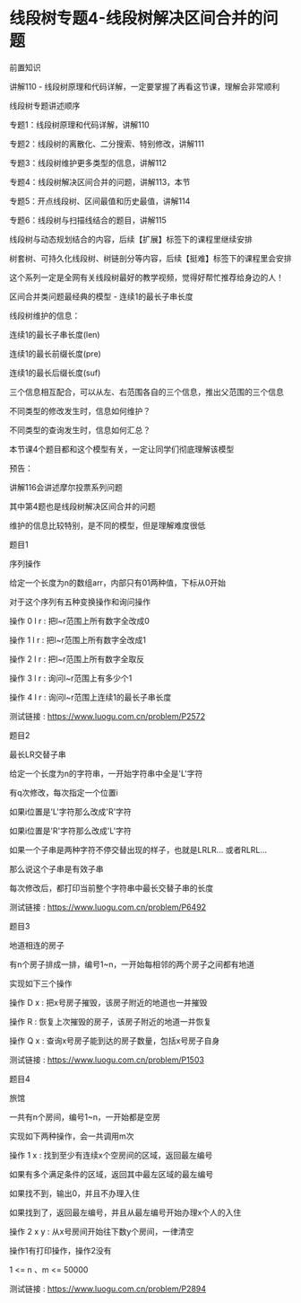 # 线段树专题4-线段树解决区间合并的问题

前置知识

讲解110 \- 线段树原理和代码详解，一定要掌握了再看这节课，理解会非常顺利

线段树专题讲述顺序

专题1：线段树原理和代码详解，讲解110

专题2：线段树的离散化、二分搜索、特别修改，讲解111

专题3：线段树维护更多类型的信息，讲解112

专题4：线段树解决区间合并的问题，讲解113，本节

专题5：开点线段树、区间最值和历史最值，讲解114

专题6：线段树与扫描线结合的题目，讲解115

线段树与动态规划结合的内容，后续【扩展】标签下的课程里继续安排

树套树、可持久化线段树、树链剖分等内容，后续【挺难】标签下的课程里会安排

这个系列一定是全网有关线段树最好的教学视频，觉得好帮忙推荐给身边的人！

区间合并类问题最经典的模型 \- 连续1的最长子串长度

线段树维护的信息：

连续1的最长子串长度\(len\)

连续1的最长前缀长度\(pre\)

连续1的最长后缀长度\(suf\)

三个信息相互配合，可以从左、右范围各自的三个信息，推出父范围的三个信息

不同类型的修改发生时，信息如何维护？

不同类型的查询发生时，信息如何汇总？

本节课4个题目都和这个模型有关，一定让同学们彻底理解该模型

预告：

讲解116会讲述摩尔投票系列问题

其中第4题也是线段树解决区间合并的问题

维护的信息比较特别，是不同的模型，但是理解难度很低

题目1

序列操作

给定一个长度为n的数组arr，内部只有01两种值，下标从0开始

对于这个序列有五种变换操作和询问操作

操作 0 l r : 把l~r范围上所有数字全改成0

操作 1 l r : 把l~r范围上所有数字全改成1

操作 2 l r : 把l~r范围上所有数字全取反

操作 3 l r : 询问l~r范围上有多少个1

操作 4 l r : 询问l~r范围上连续1的最长子串长度

测试链接 : [https://www\.luogu\.com\.cn/problem/P2572](https://www.luogu.com.cn/problem/P2572)

题目2

最长LR交替子串

给定一个长度为n的字符串，一开始字符串中全是'L'字符

有q次修改，每次指定一个位置i

如果i位置是'L'字符那么改成'R'字符

如果i位置是'R'字符那么改成'L'字符

如果一个子串是两种字符不停交替出现的样子，也就是LRLR\.\.\. 或者RLRL\.\.\.

那么说这个子串是有效子串

每次修改后，都打印当前整个字符串中最长交替子串的长度

测试链接 : [https://www\.luogu\.com\.cn/problem/P6492](https://www.luogu.com.cn/problem/P6492)

题目3

地道相连的房子

有n个房子排成一排，编号1~n，一开始每相邻的两个房子之间都有地道

实现如下三个操作

操作 D x : 把x号房子摧毁，该房子附近的地道也一并摧毁

操作 R   : 恢复上次摧毁的房子，该房子附近的地道一并恢复

操作 Q x : 查询x号房子能到达的房子数量，包括x号房子自身

测试链接 : [https://www\.luogu\.com\.cn/problem/P1503](https://www.luogu.com.cn/problem/P1503)

题目4

旅馆

一共有n个房间，编号1~n，一开始都是空房

实现如下两种操作，会一共调用m次

操作 1 x   : 找到至少有连续x个空房间的区域，返回最左编号

如果有多个满足条件的区域，返回其中最左区域的最左编号

如果找不到，输出0，并且不办理入住

如果找到了，返回最左编号，并且从最左编号开始办理x个人的入住

操作 2 x y : 从x号房间开始往下数y个房间，一律清空

操作1有打印操作，操作2没有

1 <= n 、m <= 50000

测试链接 : [https://www\.luogu\.com\.cn/problem/P2894](https://www.luogu.com.cn/problem/P2894)

